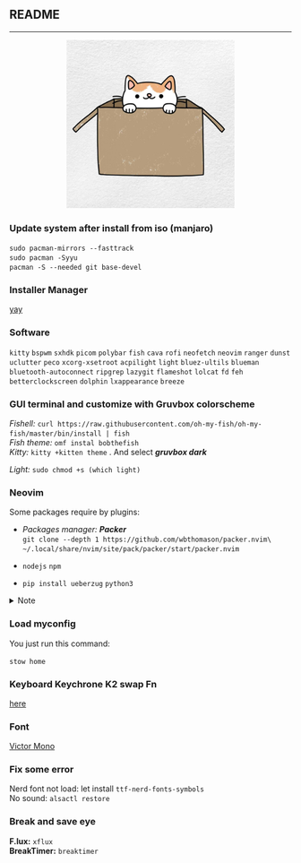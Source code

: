## README
---
<p align="center">
  <img width="300" height="300" src="./logo/catinbox.jpg">
</p>

### Update system after install from iso (manjaro)  
  `sudo pacman-mirrors --fasttrack`  
  `sudo pacman -Syyu`  
  `pacman -S --needed git base-devel`
### Installer Manager  
  [yay](https://github.com/Jguer/yay)  
### Software
`kitty` `bspwm` `sxhdk` `picom` `polybar` `fish` `cava` `rofi` `neofetch` `neovim` `ranger` `dunst` `uclutter` `peco`
`xcorg-xsetroot` `acpilight` `light` `bluez-ultils` `blueman` `bluetooth-autoconnect` `ripgrep` `lazygit` `flameshot`
`lolcat` `fd` `feh` `betterclockscreen` `dolphin` `lxappearance` `breeze`

### GUI terminal and customize with Gruvbox colorscheme
_Fishell:_ `curl https://raw.githubusercontent.com/oh-my-fish/oh-my-fish/master/bin/install | fish`  
_Fish theme:_ `omf instal bobthefish`  
_Kitty:_ `kitty +kitten theme` . And select ___gruvbox dark___

_Light:_ `sudo chmod +s (which light)`
###  Neovim  
Some packages require by plugins: 

- _Packages_ _manager:_ ___Packer___  
`git clone --depth 1 https://github.com/wbthomason/packer.nvim\
 ~/.local/share/nvim/site/pack/packer/start/packer.nvim`  
 
- `nodejs` `npm`
- `pip install ueberzug` `python3`

<details>
    <summary>
        Note
    </summary>
    <br>
    Run checkheath in neovim command to make sure config working.
</details>

### Load myconfig
You just run this command:  

`stow home`  

### Keyboard Keychrone K2 swap Fn 
[here](https://mikeshade.com/posts/keychron-linux-function-keys)  

### Font 
[Victor Mono](https://rubjo.github.io/victor-mono/)  


### Fix some error
Nerd font not load: let install `ttf-nerd-fonts-symbols`  
No sound: `alsactl restore`

### Break and save eye
__F.lux:__ `xflux`  
__BreakTimer:__ `breaktimer`

